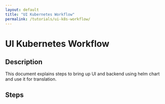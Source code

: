 ```yaml
---
layout: default
title: "UI Kubernetes Workflow"
permalink: /tutorials/ui-k8s-workflow/
---
```


# UI Kubernetes Workflow

## Description

This document explains steps to bring up UI and backend using helm chart and use it for translation.

## Steps
